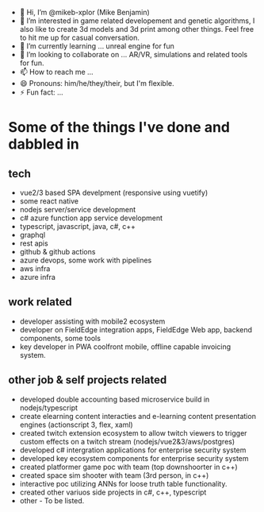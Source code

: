 - 👋 Hi, I’m @mikeb-xplor (Mike Benjamin)
- 👀 I’m interested in game related developement and genetic algorithms, I also like to create 3d models and 3d print among other things. Feel free to hit me up for casual conversation.
- 🌱 I’m currently learning ... unreal engine for fun
- 💞️ I’m looking to collaborate on ... AR/VR, simulations and related tools for fun.
- 📫 How to reach me ...
- 😄 Pronouns:  him/he/they/their, but I'm flexible.
- ⚡ Fun fact: ...

<!---
mikeb-xplor/mikeb-xplor is a ✨ special ✨ repository because its `README.md` (this file) appears on your GitHub profile.
You can click the Preview link to take a look at your changes.
--->
# Some of the things I've done and dabbled in
## tech
- vue2/3 based SPA develpment (responsive using vuetify)
- some react native
- nodejs server/service development
- c# azure function app service development
- typescript, javascript, java, c#, c++
- graphql
- rest apis
- github & github actions
- azure devops, some work with pipelines
- aws infra
- azure infra
## work related
- developer assisting with mobile2 ecosystem
- developer on FieldEdge integration apps, FieldEdge Web app, backend components, some tools
- key developer in PWA coolfront mobile, offline capable invoicing system.

## other job & self projects related
- developed double accounting based microservice build in nodejs/typescript
- create elearning content interacties and e-learning content presentation engines (actionscript 3, flex, xaml)
- created twitch extension ecosystem to allow twitch viewers to trigger custom effects on a twitch stream (nodejs/vue2&3/aws/postgres)
- developed c# intergration applications for enterprise security system
- developed key ecosystem components for enterprise security system
- created platformer game poc with team (top downshoorter in c++)
- created space sim shooter with team (3rd person, in c++)
- interactive poc utilizing ANNs for loose truth table functionality.
- created other variuos side projects in c#, c++, typescript
- other - To be listed.

